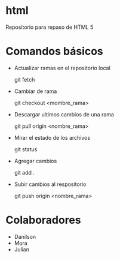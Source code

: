 # html
Repositorio para repaso de HTML 5

# Comandos básicos

- Actualizar ramas en el repositorio local

    git fetch

- Cambiar de rama

    git checkout <mombre_rama>

- Descargar ultimos cambios de una rama

    git pull origin <nombre_rama>

- Mirar el estado de los archivos

    git status

- Agregar cambios

    git add .

- Subir cambios al respositorio

    git push origin <nombre_rama>

# Colaboradores

- Danilson
- Mora
- Julian
